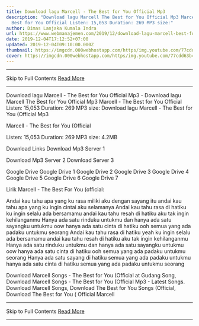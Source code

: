```yaml
---
title: Download lagu Marcell - The Best for You Official Mp3
description: "Download lagu Marcell The Best for You Official Mp3 Marcell - The
  Best for You Official Listen: 15,053 Duration: 269 MP3 size:"
author: Dimas Lanjaka Kumala Indra
url: https://www.webmanajemen.com/2019/12/download-lagu-marcell-best-for-you.html
date: 2019-12-04T17:12:52+07:00
updated: 2019-12-04T09:10:00.000Z
thumbnail: https://imgcdn.000webhostapp.com/https/img.youtube.com/77cdd63b44b1a95479c780c0f78877b6.jpeg
cover: https://imgcdn.000webhostapp.com/https/img.youtube.com/77cdd63b44b1a95479c780c0f78877b6.jpeg
---
```


<hr/> Skip to Full Contents <a href="https://www.webmanajemen.com/2019/12/download-lagu-marcell-best-for-you.html" rel="follow" class="button" id="read-more">Read More</a> <hr/> Download lagu Marcell - The Best for You Official Mp3 - Download lagu Marcell The Best for You Official Mp3 Marcell - The Best for You Official Listen: 15,053 Duration: 269 MP3 size: Download lagu Marcell - The Best for You (Official Mp3

  Marcell - The Best for You (Official 

  Listen: 15,053 
  Duration: 269 
  MP3 size: 4.2MB 

  Download Links 
  Download Mp3 Server 1 

  Download Mp3 Server 2 
  Download Server 3 


  Google Drive   Google Drive 1 
  Google Drive 2 
  Google Drive 3 
  Google Drive 4 
  Google Drive 5 
  Google Drive 6 
  Google Drive 7 


                             
Lirik Marcell - The Best For You (official:
                             
 Andai kau tahu apa yang ku rasa 
 miliki aku dengan sayang itu 
 andai kau tahu apa yang ku ingin 
 cintai aku selamanya 
 Andai kau tahu rasa di hatiku 
 ku ingin selalu ada bersamamu 
 andai kau tahu resah di hatiku 
 aku tak ingin kehilanganmu 
 Hanya ada satu rinduku untukmu 
 dan hanya ada satu sayangku untukmu oow 
 hanya ada satu cinta di hatiku ooh 
 semua yang ada padaku untukmu seorang 
 Andai kau tahu rasa di hatiku yeah 
 ku ingin selalu ada bersamamu 
 andai kau tahu resah di hatiku 
 aku tak ingin kehilanganmu 
 Hanya ada satu rinduku untukmu 
 dan hanya ada satu sayangku untukmu oow 
 hanya ada satu cinta di hatiku ooh 
 semua yang ada padaku untukmu seorang 
 Hanya ada satu sayang di hatiku 
 semua yang ada padaku untukmu 
 hanya ada satu cinta di hatiku 
 semua yang ada padaku untukmu seorang 
                         
  Download Marcell Songs - The Best for You (Official at Gudang Song, Download Marcell Songs - The Best for You (Official Mp3 - Latest Songs. Download Marcell Songs, Download The Best for You Songs (Official, Download The Best for You ( Official Marcell <hr/> Skip to Full Contents <a href="https://www.webmanajemen.com/2019/12/download-lagu-marcell-best-for-you.html" rel="follow" class="button" id="read-more">Read More</a> <hr/>